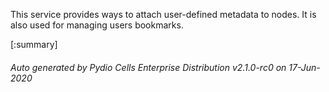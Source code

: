 






This service provides ways to attach user-defined metadata to nodes. It is also used for managing users bookmarks.

[:summary]

###### Auto generated by Pydio Cells Enterprise Distribution v2.1.0-rc0 on 17-Jun-2020
